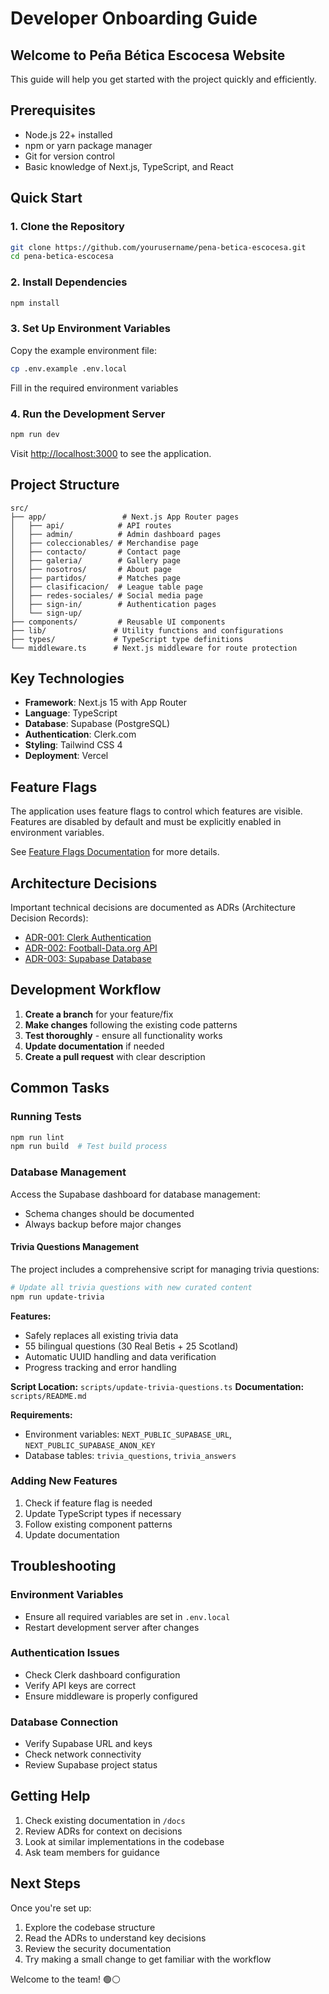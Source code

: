 # Developer Onboarding Guide

## Welcome to Peña Bética Escocesa Website

This guide will help you get started with the project quickly and efficiently.

## Prerequisites

- Node.js 22+ installed
- npm or yarn package manager
- Git for version control
- Basic knowledge of Next.js, TypeScript, and React

## Quick Start

### 1. Clone the Repository
```bash
git clone https://github.com/yourusername/pena-betica-escocesa.git
cd pena-betica-escocesa
```

### 2. Install Dependencies
```bash
npm install
```

### 3. Set Up Environment Variables
Copy the example environment file:
```bash
cp .env.example .env.local
```

Fill in the required environment variables

### 4. Run the Development Server
```bash
npm run dev
```

Visit [http://localhost:3000](http://localhost:3000) to see the application.

## Project Structure

```
src/
├── app/                 # Next.js App Router pages
│   ├── api/            # API routes
│   ├── admin/          # Admin dashboard pages
│   ├── coleccionables/ # Merchandise page
│   ├── contacto/       # Contact page
│   ├── galeria/        # Gallery page
│   ├── nosotros/       # About page
│   ├── partidos/       # Matches page
│   ├── clasificacion/  # League table page
│   ├── redes-sociales/ # Social media page
│   ├── sign-in/        # Authentication pages
│   └── sign-up/
├── components/         # Reusable UI components
├── lib/               # Utility functions and configurations
├── types/             # TypeScript type definitions
└── middleware.ts      # Next.js middleware for route protection
```

## Key Technologies

- **Framework**: Next.js 15 with App Router
- **Language**: TypeScript
- **Database**: Supabase (PostgreSQL)
- **Authentication**: Clerk.com
- **Styling**: Tailwind CSS 4
- **Deployment**: Vercel

## Feature Flags

The application uses feature flags to control which features are visible. Features are disabled by default and must be explicitly enabled in environment variables.

See [Feature Flags Documentation](../feature-flags.md) for more details.

## Architecture Decisions

Important technical decisions are documented as ADRs (Architecture Decision Records):

- [ADR-001: Clerk Authentication](../adr/001-clerk-authentication.md)
- [ADR-002: Football-Data.org API](../adr/002-football-api.md)
- [ADR-003: Supabase Database](../adr/003-supabase-database.md)

## Development Workflow

1. **Create a branch** for your feature/fix
2. **Make changes** following the existing code patterns
3. **Test thoroughly** - ensure all functionality works
4. **Update documentation** if needed
5. **Create a pull request** with clear description

## Common Tasks

### Running Tests
```bash
npm run lint
npm run build  # Test build process
```

### Database Management
Access the Supabase dashboard for database management:
- Schema changes should be documented
- Always backup before major changes

#### Trivia Questions Management
The project includes a comprehensive script for managing trivia questions:

```bash
# Update all trivia questions with new curated content
npm run update-trivia
```

**Features:**
- Safely replaces all existing trivia data
- 55 bilingual questions (30 Real Betis + 25 Scotland)
- Automatic UUID handling and data verification
- Progress tracking and error handling

**Script Location:** `scripts/update-trivia-questions.ts`
**Documentation:** `scripts/README.md`

**Requirements:**
- Environment variables: `NEXT_PUBLIC_SUPABASE_URL`, `NEXT_PUBLIC_SUPABASE_ANON_KEY`
- Database tables: `trivia_questions`, `trivia_answers`

### Adding New Features
1. Check if feature flag is needed
2. Update TypeScript types if necessary
3. Follow existing component patterns
4. Update documentation

## Troubleshooting

### Environment Variables
- Ensure all required variables are set in `.env.local`
- Restart development server after changes

### Authentication Issues
- Check Clerk dashboard configuration
- Verify API keys are correct
- Ensure middleware is properly configured

### Database Connection
- Verify Supabase URL and keys
- Check network connectivity
- Review Supabase project status

## Getting Help

1. Check existing documentation in `/docs`
2. Review ADRs for context on decisions
3. Look at similar implementations in the codebase
4. Ask team members for guidance

## Next Steps

Once you're set up:
1. Explore the codebase structure
2. Read the ADRs to understand key decisions
3. Review the security documentation
4. Try making a small change to get familiar with the workflow

Welcome to the team! 🟢⚪

